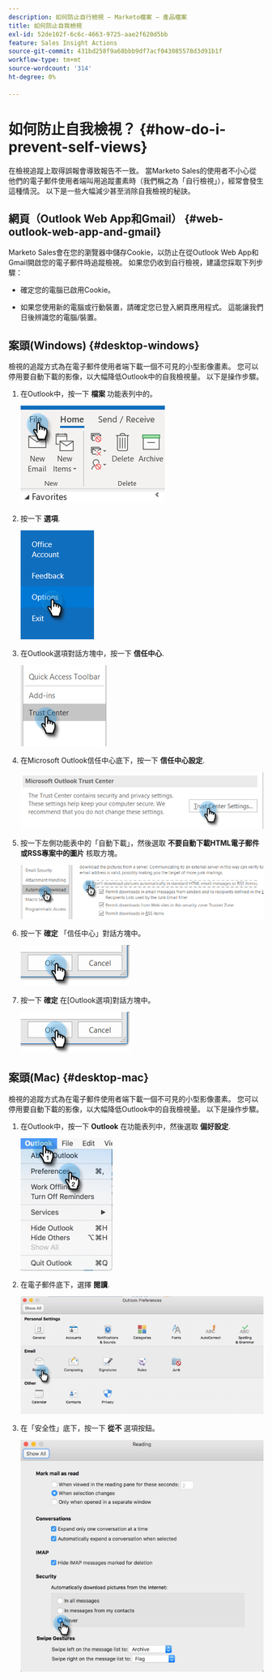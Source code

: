 ```yaml
---
description: 如何防止自行檢視 — Marketo檔案 — 產品檔案
title: 如何防止自我檢視
exl-id: 52de102f-6c6c-4663-9725-aae2f620d5bb
feature: Sales Insight Actions
source-git-commit: 431bd258f9a68bbb9df7acf043085578d3d91b1f
workflow-type: tm+mt
source-wordcount: '314'
ht-degree: 0%

---
```


# 如何防止自我檢視？ {#how-do-i-prevent-self-views}

在檢視追蹤上取得誤報會導致報告不一致。 當Marketo Sales的使用者不小心從他們的電子郵件使用者端叫用追蹤畫素時（我們稱之為「自行檢視」），經常會發生這種情況。 以下是一些大幅減少甚至消除自我檢視的秘訣。

## 網頁（Outlook Web App和Gmail） {#web-outlook-web-app-and-gmail}

Marketo Sales會在您的瀏覽器中儲存Cookie，以防止在從Outlook Web App和Gmail開啟您的電子郵件時追蹤檢視。 如果您仍收到自行檢視，建議您採取下列步驟：

* 確定您的電腦已啟用Cookie。

* 如果您使用新的電腦或行動裝置，請確定您已登入網頁應用程式。 這能讓我們日後辨識您的電腦/裝置。

## 案頭(Windows) {#desktop-windows}

檢視的追蹤方式為在電子郵件使用者端下載一個不可見的小型影像畫素。 您可以停用要自動下載的影像，以大幅降低Outlook中的自我檢視量。 以下是操作步驟。

1. 在Outlook中，按一下 **檔案** 功能表列中的。

   ![](assets/how-do-i-prevent-self-views-1.png)

1. 按一下 **選項**.

   ![](assets/how-do-i-prevent-self-views-2.png)

1. 在Outlook選項對話方塊中，按一下 **信任中心**.

   ![](assets/how-do-i-prevent-self-views-3.png)

1. 在Microsoft Outlook信任中心底下，按一下 **信任中心設定**.

   ![](assets/how-do-i-prevent-self-views-4.png)

1. 按一下左側功能表中的「自動下載」，然後選取 **不要自動下載HTML電子郵件或RSS專案中的圖片** 核取方塊。

   ![](assets/how-do-i-prevent-self-views-5.png)

1. 按一下 **確定** 「信任中心」對話方塊中。

   ![](assets/how-do-i-prevent-self-views-6.png)

1. 按一下 **確定** 在[Outlook選項]對話方塊中。

   ![](assets/how-do-i-prevent-self-views-7.png)

## 案頭(Mac) {#desktop-mac}

檢視的追蹤方式為在電子郵件使用者端下載一個不可見的小型影像畫素。 您可以停用要自動下載的影像，以大幅降低Outlook中的自我檢視量。 以下是操作步驟。

1. 在Outlook中，按一下 **Outlook** 在功能表列中，然後選取 **偏好設定**.

   ![](assets/how-do-i-prevent-self-views-8.png)

1. 在電子郵件底下，選擇 **閱讀**.

   ![](assets/how-do-i-prevent-self-views-9.png)

1. 在「安全性」底下，按一下 **從不** 選項按鈕。

   ![](assets/how-do-i-prevent-self-views-10.png)

